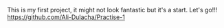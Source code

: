 This is my first project, it might not look fantastic but it's a start. Let's go!!!
[https://github.com/Ali-Dulacha/Practise-1
](https://roadmap.sh/projects/testimonial-cards)
